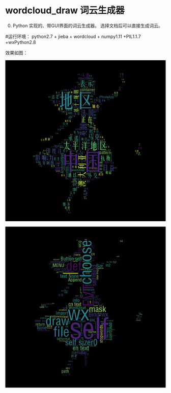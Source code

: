 # **wordcloud_draw 词云生成器**

0. Python 实现的、带GUI界面的词云生成器。
选择文档后可以直接生成词云。

#运行环境：
python2.7 + jieba + wordcloud + numpy1.11 +PIL1.1.7 +wxPython2.8

效果如图：

![中文文档](images/cn.jpg)

![英文文档](images/en.jpg)

